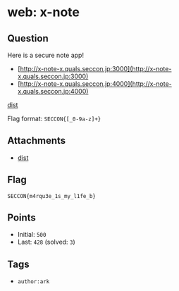 # web: x-note

## Question

Here is a secure note app!

- [http://x-note-x.quals.seccon.jp:3000](http://x-note-x.quals.seccon.jp:3000)
- [http://x-note-x.quals.seccon.jp:4000](http://x-note-x.quals.seccon.jp:4000)

[dist](files/dist)

Flag format: `SECCON{[_0-9a-z]+}`

## Attachments

- [dist](files/dist)

## Flag

```
SECCON{m4rqu3e_1s_my_l1fe_b}
```

## Points

- Initial: `500`
- Last: `428` (solved: `3`)

## Tags

- `author:ark`
